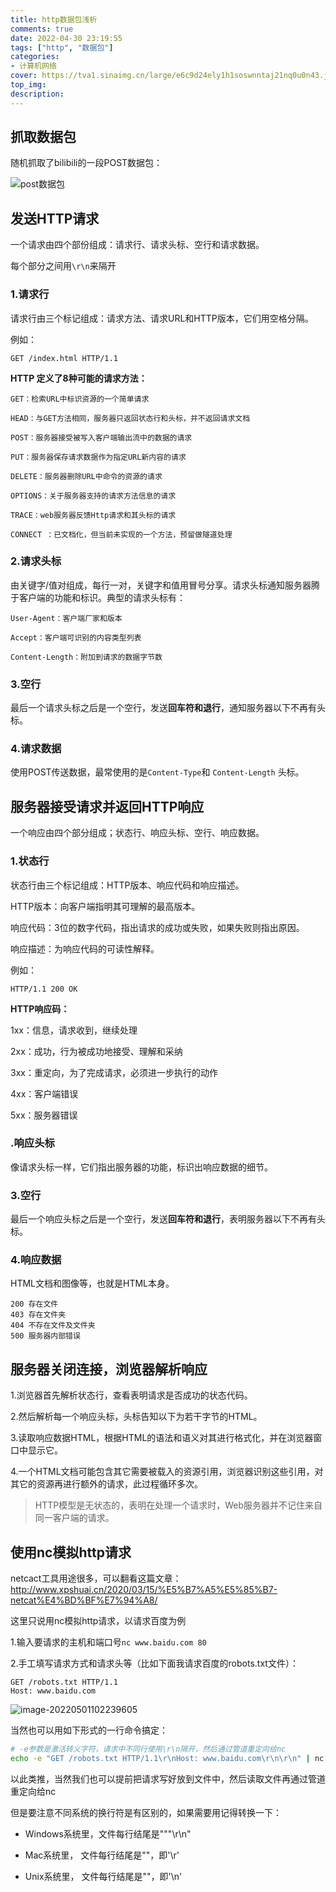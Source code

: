 ```yaml
---
title: http数据包浅析
comments: true
date: 2022-04-30 23:19:55
tags: ["http", "数据包"]
categories:
- 计算机网络
cover: https://tva1.sinaimg.cn/large/e6c9d24ely1h1soswnntaj21nq0u0n43.jpg
top_img:
description:
---
```




## 抓取数据包

随机抓取了bilibili的一段POST数据包：

![post数据包](https://tva1.sinaimg.cn/large/e6c9d24ely1h1soswnntaj21nq0u0n43.jpg)





## 发送HTTP请求

一个请求由四个部份组成：请求行、请求头标、空行和请求数据。

每个部分之间用`\r\n`来隔开



### 1.请求行

请求行由三个标记组成：请求方法、请求URL和HTTP版本，它们用空格分隔。

例如：

```
GET /index.html HTTP/1.1
```

 

**HTTP 定义了8种可能的请求方法：**

```
GET：检索URL中标识资源的一个简单请求

HEAD：与GET方法相同，服务器只返回状态行和头标，并不返回请求文档

POST：服务器接受被写入客户端输出流中的数据的请求

PUT：服务器保存请求数据作为指定URL新内容的请求

DELETE：服务器删除URL中命令的资源的请求

OPTIONS：关于服务器支持的请求方法信息的请求

TRACE：web服务器反馈Http请求和其头标的请求

CONNECT ：已文档化，但当前未实现的一个方法，预留做隧道处理
```







### 2.请求头标

由关键字/值对组成，每行一对，关键字和值用冒号分享。请求头标通知服务器腾于客户端的功能和标识。典型的请求头标有：

```
User-Agent：客户端厂家和版本

Accept：客户端可识别的内容类型列表

Content-Length：附加到请求的数据字节数
```



### 3.空行

最后一个请求头标之后是一个空行，发送**回车符和退行**，通知服务器以下不再有头标。



### 4.请求数据

使用POST传送数据，最常使用的是`Content-Type`和 `Content-Length` 头标。







## 服务器接受请求并返回HTTP响应

一个响应由四个部分组成；状态行、响应头标、空行、响应数据。



### 1.状态行

状态行由三个标记组成：HTTP版本、响应代码和响应描述。



HTTP版本：向客户端指明其可理解的最高版本。

响应代码：3位的数字代码，指出请求的成功或失败，如果失败则指出原因。

响应描述：为响应代码的可读性解释。

例如：

```
HTTP/1.1 200 OK
```



**HTTP响应码：**

1xx：信息，请求收到，继续处理

2xx：成功，行为被成功地接受、理解和采纳

3xx：重定向，为了完成请求，必须进一步执行的动作

4xx：客户端错误

5xx：服务器错误







### .响应头标

像请求头标一样，它们指出服务器的功能，标识出响应数据的细节。





### **3.空行**

最后一个响应头标之后是一个空行，发送**回车符和退行**，表明服务器以下不再有头标。

 

### **4.响应数据**

HTML文档和图像等，也就是HTML本身。

 

```
200 存在文件
403 存在文件夹
404 不存在文件及文件夹
500 服务器内部错误
```





## 服务器关闭连接，浏览器解析响应

1.浏览器首先解析状态行，查看表明请求是否成功的状态代码。

2.然后解析每一个响应头标，头标告知以下为若干字节的HTML。

3.读取响应数据HTML，根据HTML的语法和语义对其进行格式化，并在浏览器窗口中显示它。

4.一个HTML文档可能包含其它需要被载入的资源引用，浏览器识别这些引用，对其它的资源再进行额外的请求，此过程循环多次。



> HTTP模型是无状态的，表明在处理一个请求时，Web服务器并不记住来自同一客户端的请求。







## 使用nc模拟http请求

netcact工具用途很多，可以翻看这篇文章：http://www.xpshuai.cn/2020/03/15/%E5%B7%A5%E5%85%B7-netcat%E4%BD%BF%E7%94%A8/



这里只说用nc模拟http请求，以请求百度为例

1.输入要请求的主机和端口号`nc www.baidu.com 80`

2.手工填写请求方式和请求头等（比如下面我请求百度的robots.txt文件）：

```
GET /robots.txt HTTP/1.1
Host: www.baidu.com
```

![image-20220501102239605](https://tva1.sinaimg.cn/large/e6c9d24ely1h1sows5l2uj211z0u0tcf.jpg)

当然也可以用如下形式的一行命令搞定：

```bash
# -e参数是激活转义字符，请求中不同行使用\r\n隔开，然后通过管道重定向给nc
echo -e "GET /robots.txt HTTP/1.1\r\nHost: www.baidu.com\r\n\r\n" | nc www.baidu.com 80
```

以此类推，当然我们也可以提前把请求写好放到文件中，然后读取文件再通过管道重定向给nc

但是要注意不同系统的换行符是有区别的，如果需要用记得转换一下：

- Windows系统里，文件每行结尾是"""\r\n"

- Mac系统里，    文件每行结尾是""，即'\r'

- Unix系统里，    文件每行结尾是""，即'\n'

























